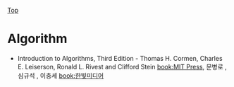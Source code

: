 [Top](README.md)

# Algorithm

* Introduction to Algorithms, Third Edition - Thomas H. Cormen, Charles E. Leiserson, Ronald L. Rivest and Clifford Stein [book:MIT Press](http://mitpress.mit.edu/books/introduction-algorithms-third-edition), 문병로 , 심규석 , 이충세 [book:한빛미디어](http://www.hanbit.co.kr/store/books/look.php?p_code=B9722727468)
